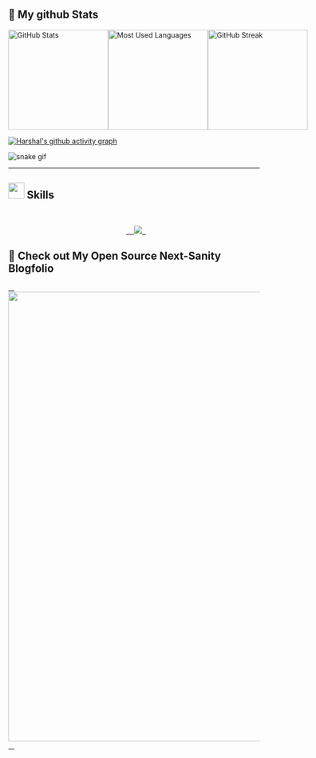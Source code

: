 <h2>👀 My github Stats</h2>
<div style="display: flex; justify-content: justify-between; width:100vw; overflow-x:scroll;">
    <img src="https://github-readme-stats.vercel.app/api?username=harshal255&rank_icon=github&theme=vision-friendly-dark&show=reviews,discussions_started,discussions_answered,prs_merged,prs_merged_percentage" alt="GitHub Stats" style="height: 200px;">
    <img src="https://github-readme-stats.vercel.app/api/top-langs/?username=harshal255&layout=donut&langs_count=9&theme=vision-friendly-dark&exclude_repo=Optifine-Mod-Coder-Pack-1.16.1,Projects" alt="Most Used Languages" style=" height: 200px;">
    <img src="https://github-readme-streak-stats.herokuapp.com/?user=harshal255&count_private=true&theme=vision-friendly-dark" alt="GitHub Streak" style="height: 200px;">
</div>



<!-- <img  src="https://github-readme-stats.vercel.app/api/top-langs/?username=harshal255&layout=compact">  -->

[![Harshal's github activity graph](https://github-readme-activity-graph.vercel.app/graph?username=harshal255&theme=merko)](https://github.com/ashutosh00710/github-readme-activity-graph)

![snake gif](https://github.com/harshal255/harshal255/blob/output/snake.svg)



<hr>

<h2><img src = "https://media2.giphy.com/media/QssGEmpkyEOhBCb7e1/giphy.gif?cid=ecf05e47a0n3gi1bfqntqmob8g9aid1oyj2wr3ds3mg700bl&rid=giphy.gif" width = 32px> Skills </h2>
<br>
<p align="center">
  <a href="https://skillicons.dev">
    <img src="https://skillicons.dev/icons?i=html,css,babel,javascript,react,next,tailwind,bootstrap,materialui,nodejs,expressjs,mongodb,typescript,mysql,git,github,vite,jquery,firebase,postman,cpp,java,python,php,vscode,c,vercel,netlify,figma" />
  </a>
</p>


</div>

<h2>👀 Check out My Open Source Next-Sanity Blogfolio</h2>
<a href="https://harshalkahar.vercel.app/">
   <img width="900" src="https://camo.githubusercontent.com/0601087139939dde7b6db6d8e3f7fc9858eacd448254854a5b6d44b0bed37ae6/68747470733a2f2f7265732e636c6f7564696e6172792e636f6d2f646c737871393866722f696d6167652f75706c6f61642f76313639313038303734322f4e65787453616e697479253230426c6f67666f6c696f2f70726f66696c655f6a71663536662e706e67">
   </a>




